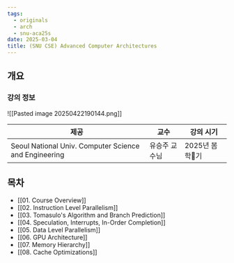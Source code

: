 ```yaml
---
tags:
  - originals
  - arch
  - snu-aca25s
date: 2025-03-04
title: (SNU CSE) Advanced Computer Architectures
---
```

## 개요

### 강의 정보

![[Pasted image 20250422190144.png]]

| 제공                                                    | 교수      | 강의 시기      |
| ----------------------------------------------------- | ------- | ---------- |
| Seoul National Univ. Computer Science and Engineering | 유승주 교수님 | 2025년 봄학기 |

## 목차

- [[01. Course Overview]]
- [[02. Instruction Level Parallelism]]
- [[03. Tomasulo's Algorithm and Branch Prediction]]
- [[04. Speculation, Interrupts, In-Order Completion]]
- [[05. Data Level Parallelism]]
- [[06. GPU Architecture]]
- [[07. Memory Hierarchy]]
- [[08. Cache Optimizations]]